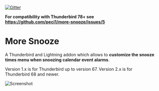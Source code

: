 [![Gitter](https://badges.gitter.im/more-snooze/community.svg)](https://gitter.im/more-snooze/community?utm_source=badge&utm_medium=badge&utm_campaign=pr-badge)

**For compatibility with Thunderbird 78+ see https://github.com/peci1/more-snooze/issues/5**

# More Snooze 

A Thunderbird and Lightning addon which allows to **customize the snooze times menu when snoozing calendar event alarms**.

Version 1.x is for Thunderbird up to version 67. Version 2.x is for Thunderbird 68 and newer.

![Screenshot](doc/screenshot.png)
